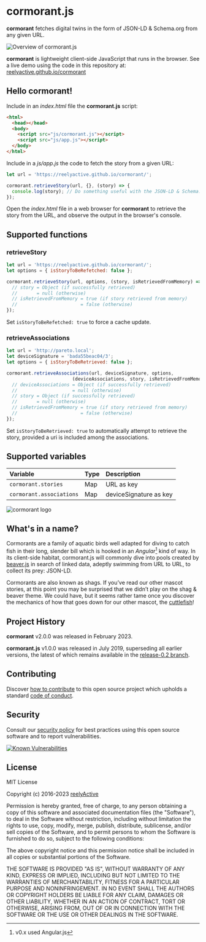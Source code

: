 cormorant.js
============

__cormorant__ fetches digital twins in the form of JSON-LD & Schema.org from any given URL.

![Overview of cormorant.js](https://reelyactive.github.io/cormorant/images/overview.png)

__cormorant__ is lightweight client-side JavaScript that runs in the browser.  See a live demo using the code in this repository at: [reelyactive.github.io/cormorant](https://reelyactive.github.io/cormorant)


Hello cormorant!
----------------

Include in an _index.html_ file the __cormorant.js__ script:

```html
<html>
  <head></head>
  <body>
    <script src="js/cormorant.js"></script>
    <script src="js/app.js"></script>
  </body>
</html>
```

Include in a _js/app.js_ the code to fetch the story from a given URL:

```javascript
let url = 'https://reelyactive.github.io/cormorant/';

cormorant.retrieveStory(url, {}, (story) => {
  console.log(story); // Do something useful with the JSON-LD & Schema.org
});
```

Open the _index.html_ file in a web browser for __cormorant__ to retrieve the story from the URL, and observe the output in the browser's console.


Supported functions
-------------------

### retrieveStory

```javascript
let url = 'https://reelyactive.github.io/cormorant/';
let options = { isStoryToBeRefetched: false };

cormorant.retrieveStory(url, options, (story, isRetrievedFromMemory) => {
  // story = Object (if successfully retrieved)
  //       = null (otherwise)
  // isRetrievedFromMemory = true (if story retrieved from memory)
  //                       = false (otherwise)
});
```

Set `isStoryToBeRefetched: true` to force a cache update.

### retrieveAssociations

```javascript
let url = 'http://pareto.local';
let deviceSignature = 'bada55beac04/3';
let options = { isStoryToBeRetrieved: false };

cormorant.retrieveAssociations(url, deviceSignature, options,
                        (deviceAssociations, story, isRetrievedFromMemory) => {
  // deviceAssociations = Object (if successfully retrieved)
  //                    = null (otherwise)
  // story = Object (if successfully retrieved)
  //       = null (otherwise)
  // isRetrievedFromMemory = true (if story retrieved from memory)
  //                       = false (otherwise)
});
```

Set `isStoryToBeRetrieved: true` to automatically attempt to retrieve the story, provided a uri is included among the associations.


Supported variables
-------------------

| Variable                 | Type | Description            |
|:-------------------------|:-----|:-----------------------|
| `cormorant.stories`      | Map  | URL as key             |
| `cormorant.associations` | Map  | deviceSignature as key |


![cormorant logo](https://reelyactive.github.io/cormorant/images/cormorant-bubble.png)


What's in a name?
-----------------

Cormorants are a family of aquatic birds well adapted for diving to catch fish in their long, slender bill which is hooked in an _Angular_[^1] kind of way.  In its client-side habitat, cormorant.js will commonly dive into pools created by [beaver.js](https://github.com/reelyactive/beaver) in search of linked data, adeptly swimming from URL to URL, to collect its prey: JSON-LD.

Cormorants are also known as shags.  If you’ve read our other mascot stories, at this point you may be surprised that we didn’t play on the shag & beaver theme.  We could have, but it seems rather tame once you discover the mechanics of how that goes down for our other mascot, the [cuttlefish](https://github.com/reelyactive/cuttlefish)!

[^1]: v0.x used Angular.js


Project History
---------------

__cormorant__ v2.0.0 was released in February 2023.

__cormorant.js__ v1.0.0 was released in July 2019, superseding all earlier versions, the latest of which remains available in the [release-0.2 branch](https://github.com/reelyactive/cormorant/tree/release-0.2).


Contributing
------------

Discover [how to contribute](CONTRIBUTING.md) to this open source project which upholds a standard [code of conduct](CODE_OF_CONDUCT.md).


Security
--------

Consult our [security policy](SECURITY.md) for best practices using this open source software and to report vulnerabilities.

[![Known Vulnerabilities](https://snyk.io/test/github/reelyactive/cormorant/badge.svg)](https://snyk.io/test/github/reelyactive/cormorant)


License
-------

MIT License

Copyright (c) 2016-2023 [reelyActive](https://www.reelyactive.com)

Permission is hereby granted, free of charge, to any person obtaining a copy of this software and associated documentation files (the "Software"), to deal in the Software without restriction, including without limitation the rights to use, copy, modify, merge, publish, distribute, sublicense, and/or sell copies of the Software, and to permit persons to whom the Software is furnished to do so, subject to the following conditions:

The above copyright notice and this permission notice shall be included in all copies or substantial portions of the Software.

THE SOFTWARE IS PROVIDED "AS IS", WITHOUT WARRANTY OF ANY KIND, EXPRESS OR
IMPLIED, INCLUDING BUT NOT LIMITED TO THE WARRANTIES OF MERCHANTABILITY,
FITNESS FOR A PARTICULAR PURPOSE AND NONINFRINGEMENT. IN NO EVENT SHALL THE
AUTHORS OR COPYRIGHT HOLDERS BE LIABLE FOR ANY CLAIM, DAMAGES OR OTHER
LIABILITY, WHETHER IN AN ACTION OF CONTRACT, TORT OR OTHERWISE, ARISING FROM,
OUT OF OR IN CONNECTION WITH THE SOFTWARE OR THE USE OR OTHER DEALINGS IN
THE SOFTWARE.
